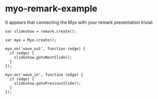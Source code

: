 # myo-remark-example

It appears that connecting the Myo with your remark presentation trivial:



```
var slideshow = remark.create();

var myo = Myo.create();

myo.on('wave_out', function (edge) {
  if (edge) {
    slideshow.gotoNextSlide();
  }
});

myo.on('wave_in', function (edge) {
  if (edge) {
    slideshow.gotoPreviousSlide();
  }
});
```


